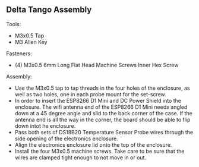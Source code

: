 ## Delta Tango Assembly

Tools:
- M3x0.5 Tap
- M3 Allen Key

Fasteners:
- (4) M3x0.5 6mm Long Flat Head Machine Screws Inner Hex Screw


Assembly:
- Use the M3x0.5 tap to tap threads in the four holes of the enclosure, as well as two holes, one in each probe mount for the set-screw.
- In order to insert the ESP8266 D1 Mini and DC Power Shield into the enclosure. The wifi antenna end of the ESP8266 D1 Mini needs angled down at a 45 degree angle and slid to the back corner of the case. If the antenna end is all the way in the corner, the board should be able to flip down intot he enclosure.
- Pass both sets of DS18B20 Temperature Sensor Probe wires through the side opening of the electronics enclosure.
- Align the electronics enclosure lid onto the top of the enclosure.
- Install the four M3x0.5 machine screws. Take care to be sure that the wires are clamped tight enough to not move in or out.
